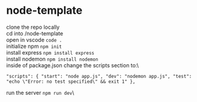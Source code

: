 # node-template

clone the repo locally\
cd into /node-template\
open in vscode      ```code .```\
initialize npm      ```npm init```\
install express     ```npm install express```\
install nodemon     ```npm install nodemon```\
inside of package.json change the scripts section to:\

`"scripts": {
    "start": "node app.js",
    "dev": "nodemon app.js",
    "test": "echo \"Error: no test specified\" && exit 1"
},`

run the server      ```npm run dev```\

